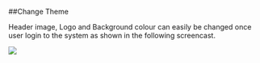 ##Change Theme

Header image, Logo and Background colour can easily be changed once user login to the system as shown in the following screencast.

[![](https://raw.githubusercontent.com/irusri/geniesys/master/docs/images/SsmEQmouOh.gif)](https://github.com/irusri/geniesys/archive/master.zip)
